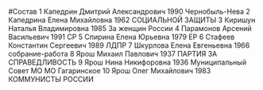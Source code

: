 #Состав
1 Капедрин Дмитрий Александрович 1990 Чернобыль-Нева
2 Капедрина Елена Михайловна 1962 СОЦИАЛЬНОЙ ЗАЩИТЫ
3 Киришун Наталья Владимировна 1985 За женщин России
4 Парамонов Арсений Васильевич 1991 СР
5 Спирина Елена Юрьевна 1979 ЕР
6 Стафеев Константин Сергеевич 1989 ЛДПР
7 Шкурлова Елена Евгеньевна 1966 собрание-работа
8 Ярош Михаил Павлович 1937 ПАРТИЯ ЗА СПРАВЕДЛИВОСТЬ
9 Ярош Нина Никифоровна 1936 Муниципальный Совет МО МО Гагаринское
10 Ярош Олег Михайлович 1983 КОММУНИСТЫ РОССИИ
